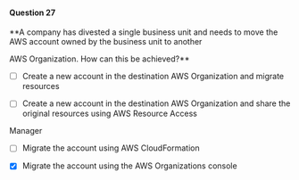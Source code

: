 #### Question  27


**A company has divested a single business unit and needs to move the AWS account owned by the business unit to another

AWS Organization. How can this be achieved?**


- [ ] Create a new account in the destination AWS Organization and migrate resources


- [ ] Create a new account in the destination AWS Organization and share the original resources using AWS Resource Access

Manager


- [ ] Migrate the account using AWS CloudFormation


- [x] Migrate the account using the AWS Organizations console

